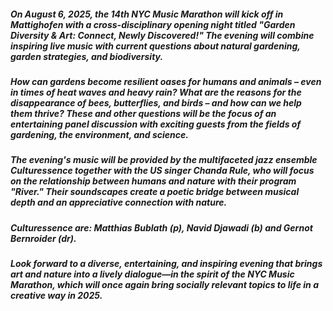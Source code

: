 ##### On August 6, 2025, the 14th NYC Music Marathon will kick off in Mattighofen with a cross-disciplinary opening night titled "Garden Diversity & Art: Connect, Newly Discovered!" The evening will combine inspiring live music with current questions about natural gardening, garden strategies, and biodiversity.
##### How can gardens become resilient oases for humans and animals – even in times of heat waves and heavy rain? What are the reasons for the disappearance of bees, butterflies, and birds – and how can we help them thrive? These and other questions will be the focus of an entertaining panel discussion with exciting guests from the fields of gardening, the environment, and science.
##### The evening's music will be provided by the multifaceted jazz ensemble **Culturessence** together with the US singer **Chanda Rule**, who will focus on the relationship between humans and nature with their program "River." Their soundscapes create a poetic bridge between musical depth and an appreciative connection with nature.
##### Culturessence are: **Matthias Bublath** (p), **Navid Djawadi** (b) and **Gernot Bernroider** (dr).
##### Look forward to a diverse, entertaining, and inspiring evening that brings art and nature into a lively dialogue—in the spirit of the NYC Music Marathon, which will once again bring socially relevant topics to life in a creative way in 2025.